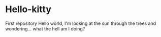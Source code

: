 # Hello-kitty
First repository
Hello world, I'm looking at the sun through the trees and wondering...
what the hell am I doing?

